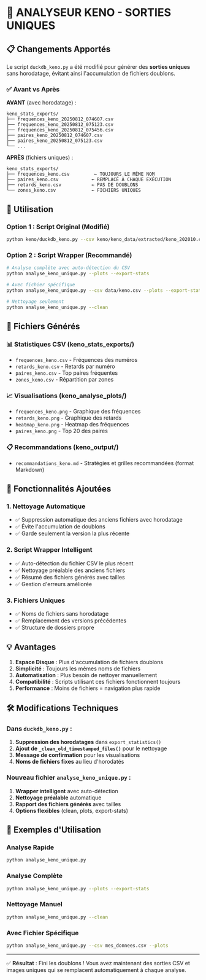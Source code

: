 # 🎯 ANALYSEUR KENO - SORTIES UNIQUES

## 📋 Changements Apportés

Le script `duckdb_keno.py` a été modifié pour générer des **sorties uniques** sans horodatage, évitant ainsi l'accumulation de fichiers doublons.

### ✅ Avant vs Après

**AVANT** (avec horodatage) :
```
keno_stats_exports/
├── frequences_keno_20250812_074607.csv
├── frequences_keno_20250812_075123.csv
├── frequences_keno_20250812_075456.csv
├── paires_keno_20250812_074607.csv
├── paires_keno_20250812_075123.csv
└── ...
```

**APRÈS** (fichiers uniques) :
```
keno_stats_exports/
├── frequences_keno.csv         ← TOUJOURS LE MÊME NOM
├── paires_keno.csv            ← REMPLACÉ À CHAQUE EXÉCUTION
├── retards_keno.csv           ← PAS DE DOUBLONS
└── zones_keno.csv             ← FICHIERS UNIQUES
```

## 🚀 Utilisation

### Option 1 : Script Original (Modifié)
```bash
python keno/duckdb_keno.py --csv keno/keno_data/extracted/keno_202010.csv --plots --export-stats
```

### Option 2 : Script Wrapper (Recommandé)
```bash
# Analyse complète avec auto-détection du CSV
python analyse_keno_unique.py --plots --export-stats

# Avec fichier spécifique
python analyse_keno_unique.py --csv data/keno.csv --plots --export-stats

# Nettoyage seulement
python analyse_keno_unique.py --clean
```

## 📁 Fichiers Générés

### 📊 Statistiques CSV (keno_stats_exports/)
- `frequences_keno.csv` - Fréquences des numéros
- `retards_keno.csv` - Retards par numéro
- `paires_keno.csv` - Top paires fréquentes
- `zones_keno.csv` - Répartition par zones

### 📈 Visualisations (keno_analyse_plots/)
- `frequences_keno.png` - Graphique des fréquences
- `retards_keno.png` - Graphique des retards
- `heatmap_keno.png` - Heatmap des fréquences
- `paires_keno.png` - Top 20 des paires

### 📋 Recommandations (keno_output/)
- `recommandations_keno.md` - Stratégies et grilles recommandées (format Markdown)

## 🔧 Fonctionnalités Ajoutées

### 1. Nettoyage Automatique
- ✅ Suppression automatique des anciens fichiers avec horodatage
- ✅ Évite l'accumulation de doublons
- ✅ Garde seulement la version la plus récente

### 2. Script Wrapper Intelligent
- ✅ Auto-détection du fichier CSV le plus récent
- ✅ Nettoyage préalable des anciens fichiers
- ✅ Résumé des fichiers générés avec tailles
- ✅ Gestion d'erreurs améliorée

### 3. Fichiers Uniques
- ✅ Noms de fichiers sans horodatage
- ✅ Remplacement des versions précédentes
- ✅ Structure de dossiers propre

## 💡 Avantages

1. **Espace Disque** : Plus d'accumulation de fichiers doublons
2. **Simplicité** : Toujours les mêmes noms de fichiers
3. **Automatisation** : Plus besoin de nettoyer manuellement
4. **Compatibilité** : Scripts utilisant ces fichiers fonctionnent toujours
5. **Performance** : Moins de fichiers = navigation plus rapide

## 🛠️ Modifications Techniques

### Dans `duckdb_keno.py` :
1. **Suppression des horodatages** dans `export_statistics()`
2. **Ajout de `_clean_old_timestamped_files()`** pour le nettoyage
3. **Message de confirmation** pour les visualisations
4. **Noms de fichiers fixes** au lieu d'horodatés

### Nouveau fichier `analyse_keno_unique.py` :
1. **Wrapper intelligent** avec auto-détection
2. **Nettoyage préalable** automatique
3. **Rapport des fichiers générés** avec tailles
4. **Options flexibles** (clean, plots, export-stats)

## 📝 Exemples d'Utilisation

### Analyse Rapide
```bash
python analyse_keno_unique.py
```

### Analyse Complète
```bash
python analyse_keno_unique.py --plots --export-stats
```

### Nettoyage Manuel
```bash
python analyse_keno_unique.py --clean
```

### Avec Fichier Spécifique
```bash
python analyse_keno_unique.py --csv mes_donnees.csv --plots
```

---

✅ **Résultat** : Fini les doublons ! Vous avez maintenant des sorties CSV et images uniques qui se remplacent automatiquement à chaque analyse.
